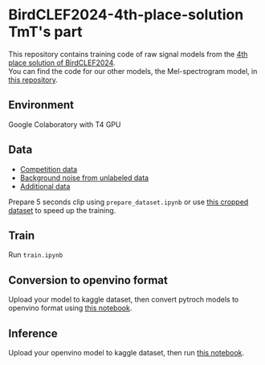 # BirdCLEF2024-4th-place-solution TmT's part
This repository contains training code of raw signal models from the [4th place solution of BirdCLEF2024](https://www.kaggle.com/competitions/birdclef-2024/discussion/511845).  
You can find the code for our other models, the Mel-spectrogram model, in [this repository](https://github.com/yoku001/BirdCLEF2024-4th-place-solution-melspec).
## Environment
Google Colaboratory with T4 GPU
## Data
- [Competition data](https://www.kaggle.com/competitions/birdclef-2024/data)
- [Background noise from unlabeled data](https://www.kaggle.com/datasets/tamotamo/bc24-unlabeled-background-crop)
- [Additional data](https://www.kaggle.com/datasets/yokuyama/birdclef2024-additional-cleaned)

Prepare 5 seconds clip using `prepare_dataset.ipynb` or use [this cropped dataset](https://www.kaggle.com/datasets/tamotamo/birdclef2024-crop/data) to speed up the training.

## Train
Run `train.ipynb`

## Conversion to openvino format
Upload your model to kaggle dataset, then convert pytroch models to openvino format using [this notebook](https://www.kaggle.com/code/tamotamo/convert-pytorch-model-to-openvino).

## Inference
Upload your openvino model to kaggle dataset, then run [this notebook](https://www.kaggle.com/code/ajobseeker/b24-final?scriptVersionId=182393504).
